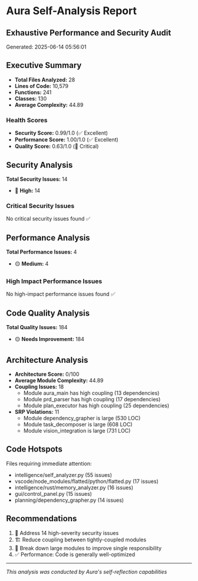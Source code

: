 # Aura Self-Analysis Report
## Exhaustive Performance and Security Audit
Generated: 2025-06-14 05:56:01

## Executive Summary
- **Total Files Analyzed:** 28
- **Lines of Code:** 10,579
- **Functions:** 241
- **Classes:** 130
- **Average Complexity:** 44.89

### Health Scores
- **Security Score:** 0.99/1.0 (✅ Excellent)
- **Performance Score:** 1.00/1.0 (✅ Excellent)
- **Quality Score:** 0.63/1.0 (🚨 Critical)

## Security Analysis
**Total Security Issues:** 14
- 🔴 **High:** 14

### Critical Security Issues
No critical security issues found ✅

## Performance Analysis
**Total Performance Issues:** 4
- 🟡 **Medium:** 4

### High Impact Performance Issues
No high-impact performance issues found ✅

## Code Quality Analysis
**Total Quality Issues:** 184
- 🟡 **Needs Improvement:** 184

## Architecture Analysis
- **Architecture Score:** 0/100
- **Average Module Complexity:** 44.89
- **Coupling Issues:** 18
  - Module aura_main has high coupling (13 dependencies)
  - Module prd_parser has high coupling (17 dependencies)
  - Module plan_executor has high coupling (25 dependencies)
- **SRP Violations:** 11
  - Module dependency_grapher is large (530 LOC)
  - Module task_decomposer is large (608 LOC)
  - Module vision_integration is large (731 LOC)

## Code Hotspots
Files requiring immediate attention:
- intelligence/self_analyzer.py (55 issues)
- vscode/node_modules/flatted/python/flatted.py (17 issues)
- intelligence/rust/memory_analyzer.py (16 issues)
- gui/control_panel.py (15 issues)
- planning/dependency_grapher.py (14 issues)

## Recommendations
1. 🔴 Address 14 high-severity security issues
2. 🏗️ Reduce coupling between tightly-coupled modules
3. 📏 Break down large modules to improve single responsibility
4. ✅ Performance: Code is generally well-optimized

---
*This analysis was conducted by Aura's self-reflection capabilities*